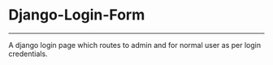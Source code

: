 # Django-Login-Form
<hr>
A django login page which routes to admin and for normal user as per login credentials.
